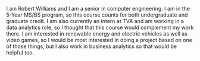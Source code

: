 I am Robert Williams and I am a senior in computer engineering. I am in the 5-Year MS/BS program, so this course counts for both undergraduate and graduate credit. I am also currently an intern at TVA and am working in a data analytics role, so I thought that this course would complement my work there. I am interested in renewable energy and electric vehicles as well as video games, so I would be most interested in doing a project based on one of those things, but I also work in business analytics so that would be helpful too.
